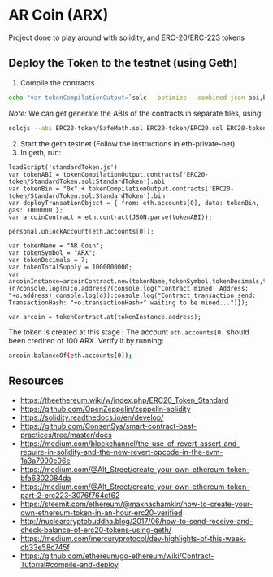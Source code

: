 # AR Coin (ARX)

Project done to play around with solidity, and ERC-20/ERC-223 tokens

## Deploy the Token to the testnet (using Geth)

1. Compile the contracts
```bash
echo "var tokenCompilationOutput=`solc --optimize --combined-json abi,bin,interface ERC20-token/StandardToken.sol`" > standardToken.js
```
_Note:_ We can get generate the ABIs of the contracts in separate files, using:
```bash
solcjs --abi ERC20-token/SafeMath.sol ERC20-token/ERC20.sol ERC20-token/StandardToken.sol
```
2. Start the geth testnet (Follow the instructions in eth-private-net)
3. In geth, run:
```
loadScript('standardToken.js')
var tokenABI = tokenCompilationOutput.contracts['ERC20-token/StandardToken.sol:StandardToken'].abi
var tokenBin = "0x" + tokenCompilationOutput.contracts['ERC20-token/StandardToken.sol:StandardToken'].bin
var deployTransationObject = { from: eth.accounts[0], data: tokenBin, gas: 1000000 };
var arcoinContract = eth.contract(JSON.parse(tokenABI));

personal.unlockAccount(eth.accounts[0]);

var tokenName = "AR Coin";
var tokenSymbol = "ARX";
var tokenDecimals = 7;
var tokenTotalSupply = 1000000000;
var arcoinInstance=arcoinContract.new(tokenName,tokenSymbol,tokenDecimals,tokenTotalSupply,deployTransationObject,function(n,o){n?console.log(n):o.address?(console.log("Contract mined! Address: "+o.address),console.log(o)):console.log("Contract transaction send: TransactionHash: "+o.transactionHash+" waiting to be mined...")});

var arcoin = tokenContract.at(tokenInstance.address);
```

The token is created at this stage ! The account `eth.accounts[0]` should been credited of 100 ARX.
Verify it by running:
```bash
arcoin.balanceOf(eth.accounts[0]);
```

## Resources

- https://theethereum.wiki/w/index.php/ERC20_Token_Standard
- https://github.com/OpenZeppelin/zeppelin-solidity
- https://solidity.readthedocs.io/en/develop/
- https://github.com/ConsenSys/smart-contract-best-practices/tree/master/docs
- https://medium.com/blockchannel/the-use-of-revert-assert-and-require-in-solidity-and-the-new-revert-opcode-in-the-evm-1a3a7990e06e
- https://medium.com/@Alt_Street/create-your-own-ethereum-token-bfa6302084da
- https://medium.com/@Alt_Street/create-your-own-ethereum-token-part-2-erc223-3076f764cf62
- https://steemit.com/ethereum/@maxnachamkin/how-to-create-your-own-ethereum-token-in-an-hour-erc20-verified
- http://nuclearcryptobuddha.blog/2017/06/how-to-send-receive-and-check-balance-of-erc20-tokens-using-geth/
- https://medium.com/mercuryprotocol/dev-highlights-of-this-week-cb33e58c745f
- https://github.com/ethereum/go-ethereum/wiki/Contract-Tutorial#compile-and-deploy
